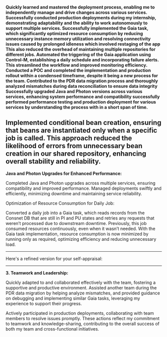 
**Quickly learned and mastered the deployment process, enabling me to independently manage and drive changes across various services. Successfully conducted production deployments during my internship, demonstrating adaptability and the ability to work autonomously to support multiple services.
Successfully implemented the Gaia task, which significantly optimized resource consumption by reducing unnecessary instance memory utilization and resolving connectivity issues caused by prolonged idleness which involved restaging of the app
This also reduced the overhead of maintaining multiple repositories for different jobs.
Automated the triggering of the Gaia application using Control-M, establishing a daily schedule and incorporating failure alerts. This streamlined the workflow and improved monitoring efficiency.
Conducted a POC and  completed the implementation and production rollout within a condensed timeframe, despite it being a new process for the team.
Contributed to the PDR data migration process and thoroughly analyzed mismatches during data reconciliation to ensure data integrity
Successfully upgraded Java and Photon versions across various services, enhancing system performance and compatibility
successfully performed performance testing and production deployment for various services by understanding the process with in a short span of time.**

Implemented conditional bean creation, ensuring that beans are instantiated only when a specific job is called. This approach reduced the likelihood of errors from unnecessary bean creation in our shared repository, enhancing overall stability and reliability.
---------------------------------




**Java and Photon Upgrades for Enhanced Performance:**

Completed Java and Photon upgrades across multiple services, ensuring compatibility and improved performance. Managed deployments swiftly and efficiently, minimizing downtime and maintaining service reliability.

Optimization of Resource Consumption for Daily Job:

Converted a daily job into a Gaia task, which reads records from the Consnet DB that are still in PI and PU states and retries any requests that weren’t processed due to downstream downtime. Previously, this job consumed resources continuously, even when it wasn’t needed. With the Gaia task implementation, resource consumption is now minimized by running only as required, optimizing efficiency and reducing unnecessary load.

----------------------------------
Here's a refined version for your self-appraisal:

---

**3. Teamwork and Leadership:**

Quickly adapted to and collaborated effectively with the team, fostering a supportive and productive environment. Assisted another team during the PDR data migration by helping analyze mismatches, and provided guidance on debugging and implementing similar Gaia tasks, leveraging my experience to support their progress.

Actively participated in production deployments, collaborating with team members to resolve issues promptly. These actions reflect my commitment to teamwork and knowledge-sharing, contributing to the overall success of both my team and cross-functional initiatives.
